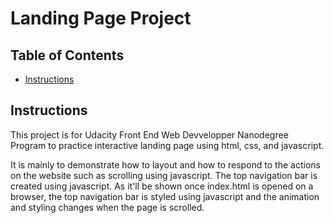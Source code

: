# Landing Page Project

## Table of Contents

* [Instructions](#instructions)

## Instructions

This project is for Udacity Front End Web Devvelopper Nanodegree Program to practice interactive landing page using html, css, and javascript.

It is mainly to demonstrate how to layout and how to respond to the actions on the website such as scrolling using javascript.
The top navigation bar is created using javascript. 
As it'll be shown once index.html is opened on a browser, the top navigation bar is styled using javascript and the animation and styling changes when the page is scrolled. 

